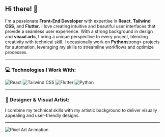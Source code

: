 <h2>Hi there! 👋</h2>

<p>I'm a passionate <strong>Front-End Developer</strong> with expertise in <strong>React</strong>, <strong>Tailwind CSS</strong>, and <strong>Flutter</strong>. I love creating intuitive and beautiful user interfaces that provide a seamless user experience. With a strong background in design</strong> and <strong>visual arts</strong>, I bring a unique perspective to every project, blending creativity with technical skill. I occasionally work on <strong>Python</strong>strong> projects for automation, leveraging my skills to streamline workflows and optimize processes.</p>

<hr>

<h3>💻 Technologies I Work With:</h3>

<p>
  <img src="https://img.shields.io/badge/React-20232A?style=for-the-badge&logo=react&logoColor=61DAFB" alt="React">
  <img src="https://img.shields.io/badge/Tailwind_CSS-38B2AC?style=for-the-badge&logo=tailwind-css&logoColor=white" alt="Tailwind CSS">
  <img src="https://img.shields.io/badge/Flutter-02569B?style=for-the-badge&logo=flutter&logoColor=white" alt="Flutter">
  <img src="https://img.shields.io/badge/Python-3776AB?style=for-the-badge&logo=python&logoColor=white" alt="Python">
</p>

<hr>

<h3>🎨 Designer & Visual Artist:</h3>

<p>I combine my technical skills with my artistic background to deliver visually appealing and user-friendly designs.</p>

<hr>

<!-- Pixel Art Animation Example -->
<p><img src="https://media0.giphy.com/media/v1.Y2lkPTc5MGI3NjExYWFxcDd2MnE0eXE2bGtidXN5Znhsa3B5aDA1YmtyZHl5dm11aGhjbCZlcD12MV9pbnRlcm5hbF9naWZfYnlfaWQmY3Q9Zw/1BfhdxGOr1g5HSKr5o/giphy.webp" alt="Pixel Art Animation"></p>
